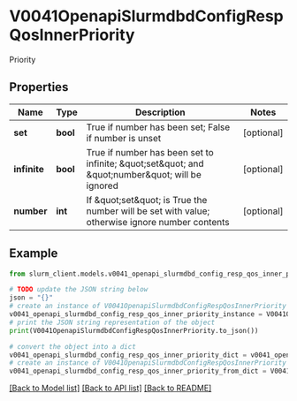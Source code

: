 # V0041OpenapiSlurmdbdConfigRespQosInnerPriority

Priority

## Properties

Name | Type | Description | Notes
------------ | ------------- | ------------- | -------------
**set** | **bool** | True if number has been set; False if number is unset | [optional] 
**infinite** | **bool** | True if number has been set to infinite; \&quot;set\&quot; and \&quot;number\&quot; will be ignored | [optional] 
**number** | **int** | If \&quot;set\&quot; is True the number will be set with value; otherwise ignore number contents | [optional] 

## Example

```python
from slurm_client.models.v0041_openapi_slurmdbd_config_resp_qos_inner_priority import V0041OpenapiSlurmdbdConfigRespQosInnerPriority

# TODO update the JSON string below
json = "{}"
# create an instance of V0041OpenapiSlurmdbdConfigRespQosInnerPriority from a JSON string
v0041_openapi_slurmdbd_config_resp_qos_inner_priority_instance = V0041OpenapiSlurmdbdConfigRespQosInnerPriority.from_json(json)
# print the JSON string representation of the object
print(V0041OpenapiSlurmdbdConfigRespQosInnerPriority.to_json())

# convert the object into a dict
v0041_openapi_slurmdbd_config_resp_qos_inner_priority_dict = v0041_openapi_slurmdbd_config_resp_qos_inner_priority_instance.to_dict()
# create an instance of V0041OpenapiSlurmdbdConfigRespQosInnerPriority from a dict
v0041_openapi_slurmdbd_config_resp_qos_inner_priority_from_dict = V0041OpenapiSlurmdbdConfigRespQosInnerPriority.from_dict(v0041_openapi_slurmdbd_config_resp_qos_inner_priority_dict)
```
[[Back to Model list]](../README.md#documentation-for-models) [[Back to API list]](../README.md#documentation-for-api-endpoints) [[Back to README]](../README.md)


